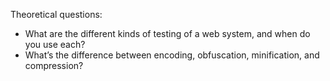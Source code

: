 Theoretical questions:
- What are the different kinds of testing of a web system, and when do you use each?
- What’s the difference between encoding, obfuscation, minification, and compression?
